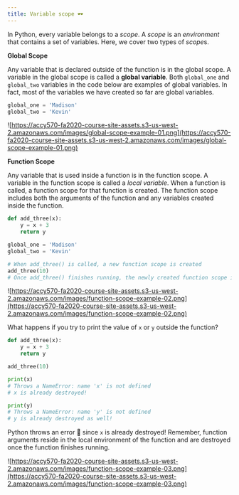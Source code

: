 ```yaml
---
title: Variable scope 🕶
---
```


In Python, every variable belongs to a _scope_. A _scope_ is an _environment_ that contains a set of variables. Here, we cover two types of *scope*s.

**Global Scope**

Any variable that is declared outside of the function is in the global scope. A variable in the global scope is called a **global variable**. Both `global_one` and `global_two` variables in the code below are examples of global variables. In fact, most of the variables we have created so far are global variables.

```python
global_one = 'Madison'
global_two = 'Kevin'
```

![https://accy570-fa2020-course-site-assets.s3-us-west-2.amazonaws.com/images/global-scope-example-01.png](https://accy570-fa2020-course-site-assets.s3-us-west-2.amazonaws.com/images/global-scope-example-01.png)

**Function Scope**

Any variable that is used inside a function is in the function scope. A variable in the function scope is called a _local variable_. When a function is called, a function scope for that function is created. The function scope includes both the arguments of the function and any variables created inside the function.

```python
def add_three(x):
    y = x + 3
    return y

global_one = 'Madison'
global_two = 'Kevin'

# When add_three() is called, a new function scope is created
add_three(10)
# Once add_three() finishes running, the newly created function scope is destroyed
```

![https://accy570-fa2020-course-site-assets.s3-us-west-2.amazonaws.com/images/function-scope-example-02.png](https://accy570-fa2020-course-site-assets.s3-us-west-2.amazonaws.com/images/function-scope-example-02.png)

What happens if you try to print the value of `x` or `y` outside the function?

```python
def add_three(x):
    y = x + 3
    return y

add_three(10)

print(x)
# Throws a NameError: name 'x' is not defined
# x is already destroyed!

print(y)
# Throws a NameError: name 'y' is not defined
# y is already destroyed as well!
```

Python throws an error 🚫 since `x` is already destroyed! Remember, function arguments reside in the local environment of the function and are destroyed once the function finishes running.

![https://accy570-fa2020-course-site-assets.s3-us-west-2.amazonaws.com/images/function-scope-example-03.png](https://accy570-fa2020-course-site-assets.s3-us-west-2.amazonaws.com/images/function-scope-example-03.png)
